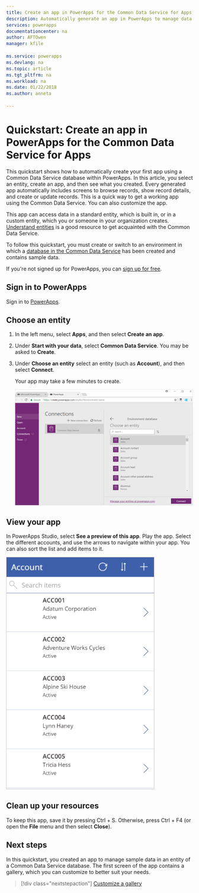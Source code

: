 ```yaml
---
title: Create an app in PowerApps for the Common Data Service for Apps | Microsoft Docs
description: Automatically generate an app in PowerApps to manage data in the Common Data Service for Apps
services: powerapps
documentationcenter: na
author: AFTOwen
manager: kfile

ms.service: powerapps
ms.devlang: na
ms.topic: article
ms.tgt_pltfrm: na
ms.workload: na
ms.date: 01/22/2018
ms.author: anneta

---
```

# Quickstart: Create an app in PowerApps for the Common Data Service for Apps

This quickstart shows how to automatically create your first app using a Common Data Service database within PowerApps. In this article, you select an entity, create an app, and then see what you created. Every generated app automatically includes screens to browse records, show record details, and create or update records. This is a quick way to get a working app using the Common Data Service. You can also customize the app.

This app can access data in a standard entity, which is built in, or in a custom entity, which you or someone in your organization creates. [Understand entities](../../common-data-service/data-platform-intro.md) is a good resource to get acquainted with the Common Data Service.

To follow this quickstart, you must create or switch to an environment in which a [database in the Common Data Service](../../administrator/create-database.md) has been created and contains sample data.

If you're not signed up for PowerApps, you can [sign up for free](https://web.powerapps.com/signup?redirect=marketing&email=).

## Sign in to PowerApps

Sign in to [PowerApps](https://web.powerapps.com). 

## Choose an entity

1. In the left menu, select **Apps**, and then select **Create an app**.

2. Under **Start with your data**, select **Common Data Service**. You may be asked to **Create**.

3. Under **Choose an entity** select an entity (such as **Account**), and then select **Connect**.

	Your app may take a few minutes to create.

    ![Select the Account entity](./media/data-platform-create-app/cds-choose-entity-connect.png)

## View your app   
In PowerApps Studio, select **See a preview of this app**. Play the app. Select the different accounts, and use the arrows to navigate within your app. You can also sort the list and add items to it.

![Preview your app](./media/data-platform-create-app/cds-database-app.png)

## Clean up your resources
To keep this app, save it by pressing Ctrl + S. Otherwise, press Ctrl + F4 (or open the **File** menu and then select **Close**).

## Next steps
In this quickstart, you created an app to manage sample data in an entity of a Common Data Service database. The first screen of the app contains a gallery, which you can customize to better suit your needs. 

> [!div class="nextstepaction"]
> [Customize a gallery](customize-layout-sharepoint.md)
